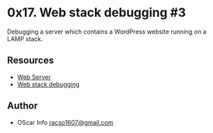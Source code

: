 # 0x17. Web stack debugging #3

Debugging a server which contains a WordPress website running on a LAMP stack.

## Resources
* [Web Server](https://intranet.hbtn.io/concepts/17)
* [Web stack debugging](https://intranet.hbtn.io/concepts/68)

## Author
* OScar Info <racso1607@gmail.com>
